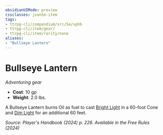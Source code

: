 ```yaml
---
obsidianUIMode: preview
cssclasses: json5e-item
tags:
- ttrpg-cli/compendium/src/5e/xphb
- ttrpg-cli/item/gear/
- ttrpg-cli/item/rarity/none
aliases: 
- "Bullseye Lantern"
---
```

# Bullseye Lantern
*Adventuring gear*  


- **Cost**: 10 gp
- **Weight**: 2.0 lbs.

A Bullseye Lantern burns Oil as fuel to cast [Bright Light](Misc%20Files/CLI/rules/variant-rules/bright-light-xphb.md) in a 60-foot Cone and [Dim Light](Misc%20Files/CLI/rules/variant-rules/dim-light-xphb.md) for an additional 60 feet.

*Source: Player's Handbook (2024) p. 226. Available in the Free Rules (2024)*
